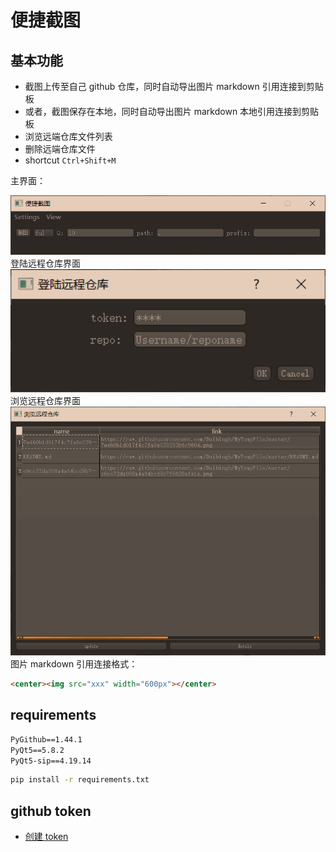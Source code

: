 # 便捷截图

## 基本功能

- 截图上传至自己 github 仓库，同时自动导出图片 markdown 引用连接到剪贴板
- 或者，截图保存在本地，同时自动导出图片 markdown 本地引用连接到剪贴板
- 浏览远端仓库文件列表
- 删除远端仓库文件
- shortcut `Ctrl+Shift+M`

主界面：

<center><img src="images/mainwindow.png" width="600px"></center>
登陆远程仓库界面

<center><img src="images/login.png" width="600px"></center>
浏览远程仓库界面

<center><img src="images/browser.png" width="600px"></center>
图片 markdown 引用连接格式：

```html
<center><img src="xxx" width="600px"></center>
```
## requirements

```txt
PyGithub==1.44.1
PyQt5==5.8.2
PyQt5-sip==4.19.14
```

```sh
pip install -r requirements.txt
```

## github token

- [创建 token](https://github.com/settings/tokens) 